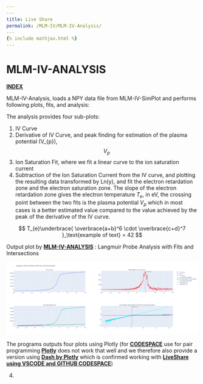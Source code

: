 ```yaml
---
​---
title: Live Share
permalink: /MLM-IV/MLM-IV-Analysis/
​---
{% include mathjax.html %}
---
```


# MLM-IV-ANALYSIS

[**INDEX**](index.md)

MLM-IV-Analysis, loads a NPY data file from MLM-IV-SimPlot and performs following plots, fits, and analysis:

The analysis provides four sub-plots:

1. IV Curve
2. Derivative of IV Curve, and peak finding for estimation of the plasma potential \(V_{p}\), $$V_{p}$$
3. Ion Saturation Fit, where we fit a linear curve to the ion saturation current
4. Subtraction of the Ion Saturation Current from the IV curve, and plotting the resulting data transformed by Ln(y), and fit the electron retardation zone and the electron saturation zone. The slope of the electron retardation zone gives the electron temperature $T_{e}$, in eV, the crossing point between the two fits is the plasma potential  $V_{p}$ which in most cases is a better estimated value compared to the value achieved by the peak of the derivative of the IV curve.

$$
T_{e}\underbrace{
\overbrace{a+b}^6 \cdot \overbrace{c+d}^7
}_\text{example of text} = 42
$$

Output plot by [**MLM-IV-ANALYSIS**](MLM-IV-Analysis.md) : Langmuir Probe Analysis with Fits and Intersections

![MLM-IV-Analysis output plot](.\images\MLM-IV-Analysis.png)

The programs outputs four plots using Plotly (for [**CODESPACE**](https://github.com/features/codespaces) use for pair programming [**Plotly**](https://plotly.com/) does not work that well and we therefore also provide a version using [**Dash by Plotly**](https://dash.plotly.com/) which is confirmed working with [**LiveShare using VSCODE and GITHUB CODESPACE**](Liveshare.md))

4. 









